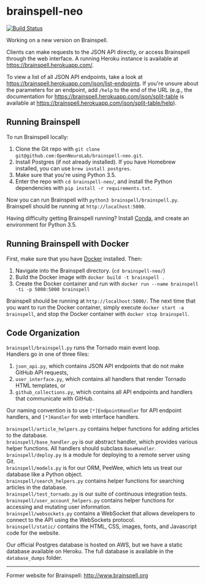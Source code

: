 # brainspell-neo

[![Build Status](https://travis-ci.org/OpenNeuroLab/brainspell-neo.svg?branch=master)](https://travis-ci.org/OpenNeuroLab/brainspell-neo)

Working on a new version on Brainspell.

Clients can make requests to the JSON API directly, or access Brainspell through the web interface. A running Heroku instance is available at https://brainspell.herokuapp.com/. 

To view a list of all JSON API endpoints, take a look at https://brainspell.herokuapp.com/json/list-endpoints. If you're unsure about the parameters for an endpoint, add `/help` to the end of the URL (e.g., the documentation for https://brainspell.herokuapp.com/json/split-table is available at https://brainspell.herokuapp.com/json/split-table/help).

## Running Brainspell

To run Brainspell locally:  
1) Clone the Git repo with `git clone git@github.com:OpenNeuroLab/brainspell-neo.git`.
2) Install Postgres (if not already installed). If you have Homebrew installed, you can use `brew install postgres`.
3) Make sure that you're using Python 3.5.
4) Enter the repo with `cd brainspell-neo/`, and install the Python dependencies with `pip install -r requirements.txt`.

Now you can run Brainspell with `python3 brainspell/brainspell.py`. Brainspell should be running at `http://localhost:5000`.

Having difficulty getting Brainspell running? Install [Conda](https://conda.io/docs/get-started.html), and create an environment for Python 3.5.

## Running Brainspell with Docker

First, make sure that you have [Docker](https://docs.docker.com/engine/installation/) installed. Then:  
1) Navigate into the Brainspell directory. (`cd brainspell-neo/`)
2) Build the Docker image with `docker build -t brainspell .`
3) Create the Docker container and run with `docker run --name brainspell -ti -p 5000:5000 brainspell`

Brainspell should be running at `http://localhost:5000/`. The next time that you want to run the Docker container, simply execute `docker start -a brainspell`, and stop the Docker container with `docker stop brainspell`.

## Code Organization

`brainspell/brainspell.py` runs the Tornado main event loop.  
Handlers go in one of three files:
1. `json_api.py`, which contains JSON API endpoints that do not make GitHub API requests,
2. `user_interface.py`, which contains all handlers that render Tornado HTML templates, or
3. `github_collections.py`, which contains all API endpoints and handlers that communicate with GitHub.

Our naming convention is to use `[*]EndpointHandler` for API endpoint handlers, and `[*]Handler` for web interface handlers. 
 
`brainspell/article_helpers.py` contains helper functions for adding articles to the database.  
`brainspell/base_handler.py` is our abstract handler, which provides various helper functions. All handlers should subclass `BaseHandler`.  
`brainspell/deploy.py` is a module for deploying to a remote server using Git.  
`brainspell/models.py` is for our ORM, PeeWee, which lets us treat our database like a Python object.   
`brainspell/search_helpers.py` contains helper functions for searching articles in the database.   
`brainspell/test_tornado.py` is our suite of continuous integration tests.  
`brainspell/user_account_helpers.py` contains helper functions for accessing and mutating user information.  
`brainspell/websockets.py` contains a WebSocket that allows developers to connect to the API using the WebSockets protocol.   
`brainspell/static/` contains the HTML, CSS, images, fonts, and Javascript code for the website.

Our official Postgres database is hosted on AWS, but we have a static database available on Heroku. The full database is available in the `database_dumps` folder.

---

Former website for Brainspell: http://www.brainspell.org
